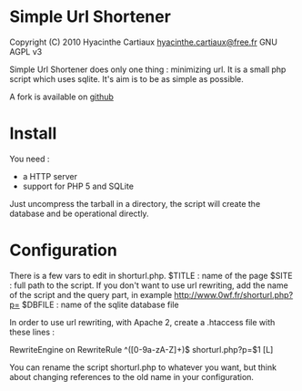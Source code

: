 Simple Url Shortener
====================

Copyright (C) 2010 Hyacinthe Cartiaux <hyacinthe.cartiaux@free.fr>
GNU AGPL v3

Simple Url Shortener does only one thing : minimizing url.
It is a small php script which uses sqlite.
It's aim is to be as simple as possible.

A fork is available on [github](https://github.com/blankoworld/Simple-URL-Shortener)

# Install

You need :
* a HTTP server
* support for PHP 5 and SQLite

Just uncompress the tarball in a directory, the script will create
the database and be operational directly.

# Configuration

There is a few vars to edit in shorturl.php.
$TITLE : name of the page
$SITE : full path to the script. If you don't want to use url
rewriting, add the name of the script and the query part, in example
http://www.0wf.fr/shorturl.php?p=
$DBFILE : name of the sqlite database file

In order to use url rewriting, with Apache 2, create a .htaccess file
with these lines :

RewriteEngine on
RewriteRule ^([0-9a-zA-Z]+)$ shorturl.php?p=$1 [L]

You can rename the script shorturl.php to whatever you
want, but think about changing references to the old name in
your configuration.
